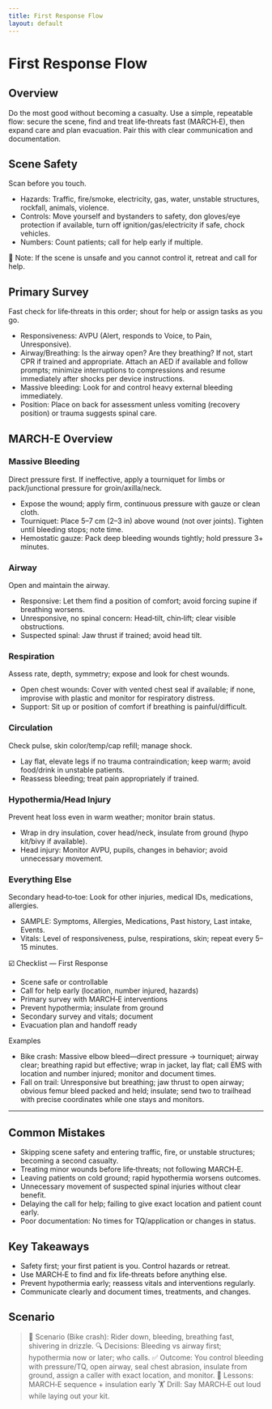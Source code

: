 ```yaml
---
title: First Response Flow
layout: default
---
```


# First Response Flow

## Overview
Do the most good without becoming a casualty. Use a simple, repeatable flow: secure the scene, find and treat life‑threats fast (MARCH‑E), then expand care and plan evacuation. Pair this with clear communication and documentation.

## Scene Safety
Scan before you touch.

- Hazards: Traffic, fire/smoke, electricity, gas, water, unstable structures, rockfall, animals, violence.
- Controls: Move yourself and bystanders to safety, don gloves/eye protection if available, turn off ignition/gas/electricity if safe, chock vehicles.
- Numbers: Count patients; call for help early if multiple.

📝 Note: If the scene is unsafe and you cannot control it, retreat and call for help.

## Primary Survey
Fast check for life‑threats in this order; shout for help or assign tasks as you go.

- Responsiveness: AVPU (Alert, responds to Voice, to Pain, Unresponsive).
- Airway/Breathing: Is the airway open? Are they breathing? If not, start CPR if trained and appropriate. Attach an AED if available and follow prompts; minimize interruptions to compressions and resume immediately after shocks per device instructions.
- Massive bleeding: Look for and control heavy external bleeding immediately.
- Position: Place on back for assessment unless vomiting (recovery position) or trauma suggests spinal care.

## MARCH-E Overview
### Massive Bleeding
Direct pressure first. If ineffective, apply a tourniquet for limbs or pack/junctional pressure for groin/axilla/neck.

- Expose the wound; apply firm, continuous pressure with gauze or clean cloth.
- Tourniquet: Place 5–7 cm (2–3 in) above wound (not over joints). Tighten until bleeding stops; note time.
- Hemostatic gauze: Pack deep bleeding wounds tightly; hold pressure 3+ minutes.

### Airway
Open and maintain the airway.

- Responsive: Let them find a position of comfort; avoid forcing supine if breathing worsens.
- Unresponsive, no spinal concern: Head‑tilt, chin‑lift; clear visible obstructions.
- Suspected spinal: Jaw thrust if trained; avoid head tilt.

### Respiration
Assess rate, depth, symmetry; expose and look for chest wounds.

- Open chest wounds: Cover with vented chest seal if available; if none, improvise with plastic and monitor for respiratory distress.
- Support: Sit up or position of comfort if breathing is painful/difficult.

### Circulation
Check pulse, skin color/temp/cap refill; manage shock.

- Lay flat, elevate legs if no trauma contraindication; keep warm; avoid food/drink in unstable patients.
- Reassess bleeding; treat pain appropriately if trained.

### Hypothermia/Head Injury
Prevent heat loss even in warm weather; monitor brain status.

- Wrap in dry insulation, cover head/neck, insulate from ground (hypo kit/bivy if available).
- Head injury: Monitor AVPU, pupils, changes in behavior; avoid unnecessary movement.

### Everything Else
Secondary head‑to‑toe: Look for other injuries, medical IDs, medications, allergies.

- SAMPLE: Symptoms, Allergies, Medications, Past history, Last intake, Events.
- Vitals: Level of responsiveness, pulse, respirations, skin; repeat every 5–15 minutes.

☑️ Checklist — First Response
- Scene safe or controllable
- Call for help early (location, number injured, hazards)
- Primary survey with MARCH‑E interventions
- Prevent hypothermia; insulate from ground
- Secondary survey and vitals; document
- Evacuation plan and handoff ready

Examples
- Bike crash: Massive elbow bleed—direct pressure → tourniquet; airway clear; breathing rapid but effective; wrap in jacket, lay flat; call EMS with location and number injured; monitor and document times.
- Fall on trail: Unresponsive but breathing; jaw thrust to open airway; obvious femur bleed packed and held; insulate; send two to trailhead with precise coordinates while one stays and monitors.

---

## Common Mistakes
- Skipping scene safety and entering traffic, fire, or unstable structures; becoming a second casualty.
- Treating minor wounds before life‑threats; not following MARCH‑E.
- Leaving patients on cold ground; rapid hypothermia worsens outcomes.
- Unnecessary movement of suspected spinal injuries without clear benefit.
- Delaying the call for help; failing to give exact location and patient count early.
- Poor documentation: No times for TQ/application or changes in status.

## Key Takeaways
- Safety first; your first patient is you. Control hazards or retreat.
- Use MARCH‑E to find and fix life‑threats before anything else.
- Prevent hypothermia early; reassess vitals and interventions regularly.
- Communicate clearly and document times, treatments, and changes.

## Scenario

> 🧭 Scenario (Bike crash): Rider down, bleeding, breathing fast, shivering in drizzle.
> 🔍 Decisions: Bleeding vs airway first; hypothermia now or later; who calls.
> ✅ Outcome: You control bleeding with pressure/TQ, open airway, seal chest abrasion, insulate from ground, assign a caller with exact location, and monitor.
> 🧠 Lessons: MARCH‑E sequence + insulation early
> 🏋️ Drill: Say MARCH‑E out loud while laying out your kit.
